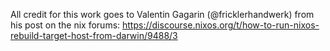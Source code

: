 All credit for this work goes to Valentin Gagarin (@fricklerhandwerk) from his post on the nix forums: https://discourse.nixos.org/t/how-to-run-nixos-rebuild-target-host-from-darwin/9488/3
